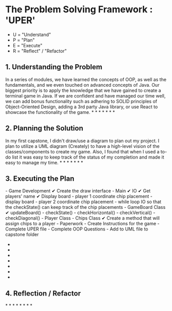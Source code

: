 <h1>The Problem Solving Framework : 'UPER'</h1>

* U = "Understand"
* P = "Plan"
* E = "Execute"
* R = "Reflect" / "Refactor"

<h2>1. Understanding the Problem</h2>
In a series of modules, we have learned the concepts of OOP, as well as the fundamentals, 
and we even touched on advanced concepts of Java. Our biggest priority is to apply the knowledge 
that we have gained to create a terminal game in Java. If we are confident and have managed our 
time well, we can add bonus functionality such as adhering to SOLID principles of Object-Oriented Design, 
adding a 3rd party Java library, or use React to showcase the functionality of the game. 
*
*
*
*
*
*
*
<h2>
    2. Planning the Solution
</h2>
In my first capstone, I didn't draw/use a diagram to plan out my project. I plan to utilize a UML diagram (Creately) 
to have a high-level vision of the classes/components to create my game. Also, I found that when I used a to-do list 
it was easy to keep track of the status of my completion and made it easy to manage my time.  
*
*
*
*
*
*
*
<h2>
    3. Executing the Plan
</h2>
- Game Development
    ✔ Create the draw interface
    - Main
        ✔ IO 
        ✔ Get players' name
        ✔ Display board
        - player 1 coordinate chip placement 
        - display board 
        - player 2 coordinate chip placement 
        - while loop IO so that the checkState() can keep track of the chip placements
    - GameBoard Class
        ✔ updateBoard()
        - checkState()
            - checkHorizontal()
            - checkVertical()
            - checkDiagonal()
    - Player Class
    - Chips Class
        ✔ Create a method that will assign chips to a player
- Paperwork
    - Create Instructions for the game
    - Complete UPER file
    - Complete OOP Questions
    - Add to UML file to capstone folder
    
*
*
*
*
*
*
*
<h2>
    4. Reflection / Refactor
</h2>
*
*
*
*
*
*
*
*
